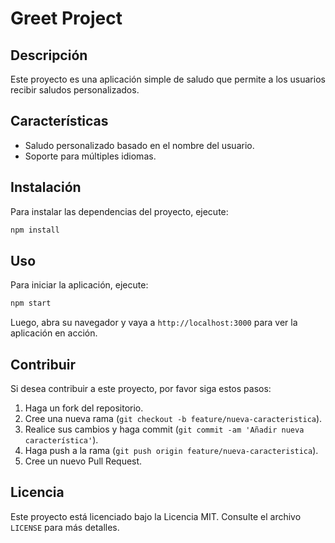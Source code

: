 # Greet Project

## Descripción
Este proyecto es una aplicación simple de saludo que permite a los usuarios recibir saludos personalizados.

## Características
- Saludo personalizado basado en el nombre del usuario.
- Soporte para múltiples idiomas.

## Instalación
Para instalar las dependencias del proyecto, ejecute:
```bash
npm install
```

## Uso
Para iniciar la aplicación, ejecute:
```bash
npm start
```

Luego, abra su navegador y vaya a `http://localhost:3000` para ver la aplicación en acción.

## Contribuir
Si desea contribuir a este proyecto, por favor siga estos pasos:
1. Haga un fork del repositorio.
2. Cree una nueva rama (`git checkout -b feature/nueva-caracteristica`).
3. Realice sus cambios y haga commit (`git commit -am 'Añadir nueva característica'`).
4. Haga push a la rama (`git push origin feature/nueva-caracteristica`).
5. Cree un nuevo Pull Request.

## Licencia
Este proyecto está licenciado bajo la Licencia MIT. Consulte el archivo `LICENSE` para más detalles.